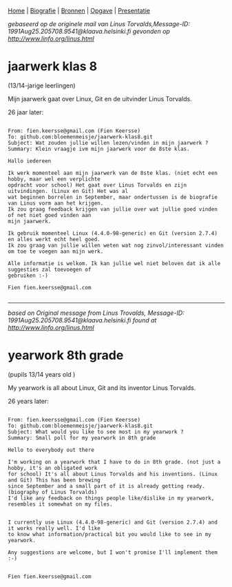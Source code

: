[Home](README.md) | [Biografie](bio.md) | [Bronnen](bronnen.md) | [Opgave](opgave.md) |  [Presentatie](https://gitpitch.com/bloemenmeisje/jaarwerk-klas8/master?target=_blank)

*gebaseerd op de originele mail van Linus Torvalds,Message-ID: 1991Aug25.205708.9541@<span></span>klaava.helsinki.fi gevonden op http://www.linfo.org/linus.html*

# jaarwerk klas 8 
(13/14-jarige leerlingen)

Mijn jaarwerk gaat over Linux, Git en de uitvinder Linus Torvalds. 

26 jaar later:

```

From: fien.keersse@gmail.com (Fien Keersse)
To: github.com:bloemenmeisje/jaarwerk-klas8.git
Subject: Wat zouden jullie willen lezen/vinden in mijn jaarwerk ?
Summary: Klein vraagje ivm mijn jaarwerk voor de 8ste klas.

Hallo iedereen

Ik werk momenteel aan mijn jaarwerk van de 8ste klas. (niet echt een hobby, maar wel een verplichte 
opdracht voor school) Het gaat over Linus Torvalds en zijn uitvindingen. (Linux en Git) Het was al 
wat beginnen borrelen in September, maar ondertussen is de biografie van Linus vorm aan het krijgen.
Ik zou graag feedback krijgen van jullie over wat jullie goed vinden of net niet goed vinden aan 
mijn jaarwerk.

Ik gebruik momenteel Linux (4.4.0-98-generic) en Git (version 2.7.4) en alles werkt echt heel goed. 
Ik zou graag van jullie willen weten wat nog zinvol/interessant vinden om toe te voegen aan mijn werk.

Alle informatie is welkom. Ik kan jullie wel niet beloven dat ik alle suggesties zal toevoegen of 
gebruiken :-)

Fien fien.keersse@gmail.com


```

___


*based on Original message from Linus Trovalds, Message-ID: 1991Aug25.205708.9541@<span></span>klaava.helsinki.fi found at http://www.linfo.org/linus.html*


# yearwork 8th grade 
(pupils 13/14 years old )

My yearwork is all about Linux, Git and its inventor Linus Torvalds.


26 years later:

```

From: fien.keersse@gmail.com (Fien Keersse)
To: github.com:bloemenmeisje/jaarwerk-klas8.git
Subject: What would you like to see most in my yearwork ?
Summary: Small poll for my yearwork in 8th grade

Hello to everybody out there

I'm working on a yearwork that I have to do in 8th grade. (not just a hobby, it's an obligated work 
for school) It's all about Linus Torvalds and his inventions. (Linux and Git) This has been brewing 
since September and a small part of it is already getting ready. (biography of Linus Torvalds)
I'd like any feedback on things people like/dislike in my yearwork, resembles it somewhat on my files.


I currently use Linux (4.4.0-98-generic) and Git (version 2.7.4) and it works really well. I'd like 
to know what information/practical bit you would like to see in my yearwork.

Any suggestions are welcome, but I won't promise I'll implement them :-)


Fien fien.keersse@gmail.com


```

